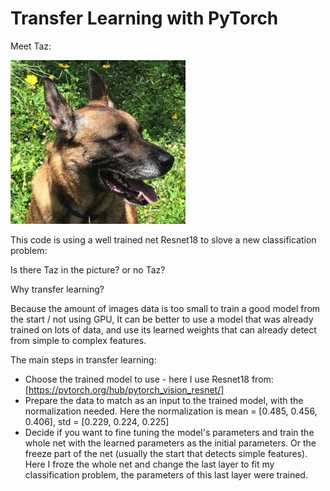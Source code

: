 # Transfer Learning with PyTorch

Meet Taz:


![](https://github.com/purple248/Transfer_learning/blob/master/IMG.jpeg)

This code is using a well trained net Resnet18 to slove a new classification problem:

Is there Taz in the picture? or no Taz?




Why transfer learning?

Because the amount of images data is too small to train a good model from the start / not using GPU,
It can be better to use a model that was already trained on lots of data, and use its learned weights that can already detect from simple to complex features.

The main steps in transfer learning:

- Choose the trained model to use - here I use Resnet18 from: [https://pytorch.org/hub/pytorch_vision_resnet/]
- Prepare the data to match as an input to the trained model, with the normalization needed.
  Here the normalization is mean = [0.485, 0.456, 0.406], std = [0.229, 0.224, 0.225]
- Decide if you want to fine tuning the model's parameters and train the whole net with the learned parameters as the initial parameters.
  Or the freeze part of the net (usually the start that detects simple features).
  Here I froze the whole net and change the last layer to fit my classification problem, the parameters of this last layer were trained.
